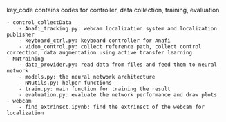 key_code contains codes for controller, data collection, training, evaluation

    - control_collectData
        - Anafi_tracking.py: webcam localization system and localization publisher
        - keyboard_ctrl.py: keyboard controller for Anafi
        - video_control.py: collect reference path, collect control correction, data augmentation using active transfer learning
    - NNtraining
        - data_provider.py: read data from files and feed them to neural network
        - models.py: the neural network architecture
        - NNutils.py: helper functions
        - train.py: main function for training the result
        - evaluation.py: evaluate the network performance and draw plots
    - webcam
        - find_extrinsct.ipynb: find the extrinsct of the webcam for localization
